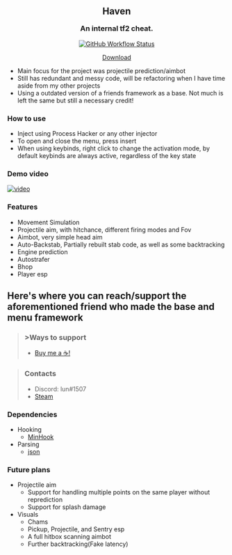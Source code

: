 <h2 align="center" style="margin-top: 0px;">Haven</h2>
<h3 align="center" style="margin-top: 0px;">An internal tf2 cheat.</h3>
<p align="center">
<a href="https://github.com/tf2cheater2013/Fedoraware/actions"><img alt="GitHub Workflow Status" src="https://img.shields.io/github/actions/workflow/status/emilyinure/haven-tf2/msbuild.yml?branch=main"></a><a href="https://github.com/emilyinure/haven-tf2/actions"></p>
<p align="center">
<a align="center" href="https://github.com/emilyinure/haven-tf2/releases">Download</a>
</p>

- Main focus for the project was projectile prediction/aimbot
- Still has redundant and messy code, will be refactoring when I have time aside from my other projects
- Using a outdated version of a friends framework as a base. Not much is left the same but still a necessary credit!

### How to use
- Inject using Process Hacker or any other injector
- To open and close the menu, press insert
- When using keybinds, right click to change the activation mode, by default keybinds are always active, regardless of the key state

### Demo video
[![video](https://img.youtube.com/vi/bpmpp5XJhtE/0.jpg)](https://youtu.be/bpmpp5XJhtE)

### Features
- Movement Simulation
- Projectile aim, with hitchance, different firing modes and Fov
- Aimbot, very simple head aim
- Auto-Backstab, Partially rebuilt stab code, as well as some backtracking
- Engine prediction
- Autostrafer
- Bhop
- Player esp

## Here's where you can reach/support the aforementioned friend who made the base and menu framework
> ### >Ways to support
> - [Buy me a ☕!](https://www.buymeacoffee.com/abience)


> ### Contacts
> - Discord: lun#1507
> - [Steam](https://steamcommunity.com/id/nahbrofr/)


### Dependencies
- Hooking
  - [MinHook](https://github.com/TsudaKageyu/minhook)
- Parsing
  - [json](https://github.com/nlohmann/json)

### Future plans
- Projectile aim
  - Support for handling multiple points on the same player without reprediction
  - Support for splash damage
- Visuals
  - Chams
  - Pickup, Projectile, and Sentry esp
  - A full hitbox scanning aimbot
  - Further backtracking(Fake latency)
